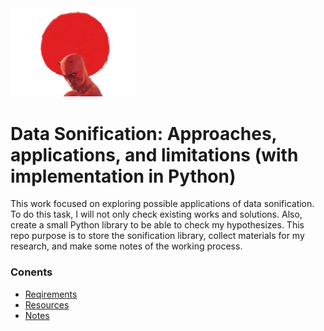 <img src="daredevil.png" width="200">

# Data Sonification: Approaches, applications, and limitations (with implementation in Python)

This work focused on exploring possible applications of data sonification. To do this task, I will not only check existing works and solutions. Also, create a small Python library to be able to check my hypothesizes. This repo purpose is to store the sonification library, collect materials for my research, and make some notes of the working process.

### Conents
* [Reqirements](./Requirements.md)
* [Resources](./Resources.md)
* [Notes](./Notes.md)